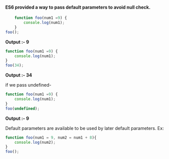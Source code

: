#### ES6 provided a way to pass default parameters to avoid null check.
```javascript
    function foo(num1 =9) {
        console.log(num1);
    }
foo();
```
**Output :- 9**
```javascript
function foo(num1 =9) {
    console.log(num1);
}
foo(34);
```
**Output :- 34**

if we pass undefined-

```javascript
function foo(num1 =9) {
    console.log(num1);
}
foo(undefined);
```
**Output :- 9**

Default parameters are available to be used by later default parameters.
Ex:
```javascript
function foo(num1 = 9, num2 = num1 + 8){
    console.log(num2);
}
foo();
```